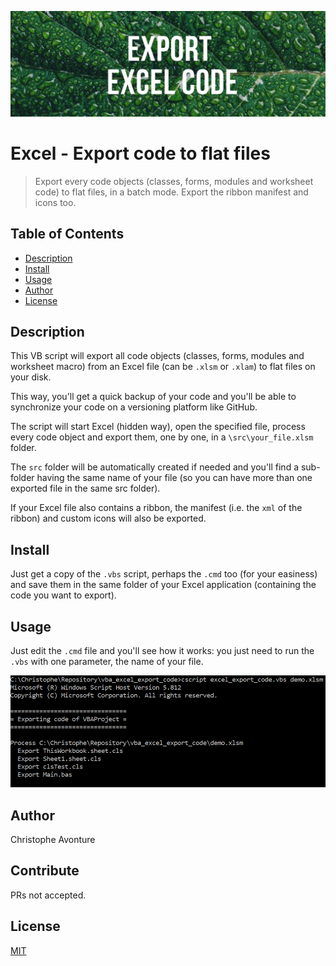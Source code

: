 ![demo](image/banner.jpg)

# Excel - Export code to flat files

> Export every code objects (classes, forms, modules and worksheet code) to flat files, in a batch mode. Export the ribbon manifest and icons too.

## Table of Contents

- [Description](#description)
- [Install](#install)
- [Usage](#usage)
- [Author](#author)
- [License](#license)

## Description

This VB script will export all code objects (classes, forms, modules and worksheet macro) from an Excel file (can be `.xlsm` or `.xlam`) to flat files on your disk.

This way, you'll get a quick backup of your code and you'll be able to synchronize your code on a versioning platform like GitHub.

The script will start Excel (hidden way), open the specified file, process every code object and export them, one by one, in a `\src\your_file.xlsm` folder.

The `src` folder will be automatically created if needed and you'll find a sub-folder having the same name of your file (so you can have more than one exported file in the same src folder).

If your Excel file also contains a ribbon, the manifest (i.e. the `xml` of the ribbon) and custom icons will also be exported.

## Install

Just get a copy of the `.vbs` script, perhaps the `.cmd` too (for your easiness) and save them in the same folder of your Excel application (containing the code you want to export).

## Usage

Just edit the `.cmd` file and you'll see how it works: you just need to run the `.vbs` with one parameter, the name of your file.

![demo](image/demo.png)

## Author

Christophe Avonture

## Contribute

PRs not accepted.

## License

[MIT](LICENSE)
